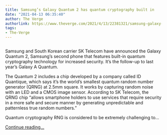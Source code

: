 ```yaml
---
title: Samsung’s Galaxy Quantum 2 has quantum cryptography built in
date: "2021-04-13 06:35:40"
author: The Verge
authorlink: https://www.theverge.com/2021/4/13/22381321/samsung-galaxy-quantum-2-announced-qrng-cryptography-chip
tags:
- The-Verge
---
```

<figure>
      <img alt="" src="https://cdn.vox-cdn.com/thumbor/RrYlX1bpoTaEsCDXGHFFrnhDoIA=/150x0:1770x1080/1310x873/cdn.vox-cdn.com/uploads/chorus_image/image/69117262/_Photo__SKT_to_Launch_QRNG_Powered_5G_Smartphone_Galaxy_Quantum2.0.jpg" />
    </figure>

  <p id="oD1Wz8">Samsung and South Korean carrier SK Telecom have announced the Galaxy Quantum 2, Samsung’s second phone that features built-in quantum cryptography technology for increased security. It’s the follow-up to last year’s Galaxy A Quantum.</p>
<p id="Ka7P1O">The Quantum 2 includes a chip developed by a company called ID Quantique, which says it’s the world’s smallest quantum random number generator (QRNG) at 2.5mm square. It works by capturing random noise with an LED and a CMOS image sensor. According to SK Telecom, the QRNG chip “allows smartphone holders to use services that require security in a more safe and secure manner by generating unpredictable and patternless true random numbers.” </p>
<p id="k4QGTZ">Quantum cryptography RNG is considered to be extremely challenging to...</p>
  <p>
    <a href="https://www.theverge.com/2021/4/13/22381321/samsung-galaxy-quantum-2-announced-qrng-cryptography-chip">Continue reading&hellip;</a>
  </p>